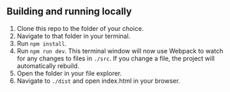 ## Building and running locally

1. Clone this repo to the folder of your choice.
2. Navigate to that folder in your terminal.
3. Run `npm install`.
4. Run `npm run dev`. This terminal window will now use Webpack to watch for any changes to files in
   `./src`. If you change a file, the project will automatically rebuild.
5. Open the folder in your file explorer.
6. Navigate to `./dist` and open index.html in your browser.
